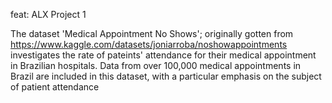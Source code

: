 feat: ALX Project 1

The dataset 'Medical Appointment No Shows'; originally gotten from https://www.kaggle.com/datasets/joniarroba/noshowappointments investigates the rate of pateints' attendance for their medical appointment in Brazilian hospitals. Data from over 100,000 medical appointments in Brazil are included in this dataset, with a particular emphasis on the subject of patient attendance
